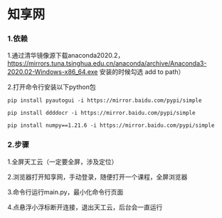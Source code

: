 # 知享网

### 1.依赖

1.通过清华镜像源下载anaconda2020.2， https://mirrors.tuna.tsinghua.edu.cn/anaconda/archive/Anaconda3-2020.02-Windows-x86_64.exe 安装的时候勾选 add to path）

2.打开命令行安装以下python包

```shell
pip install pyautogui -i https://mirror.baidu.com/pypi/simple 

pip install ddddocr -i https://mirror.baidu.com/pypi/simple

pip install numpy==1.21.6 -i https://mirror.baidu.com/pypi/simple
```

### 2.步骤

1.全屏天工云（一定要全屏，涉及定位）

2.浏览器打开知享网，手动登录，随便打开一个课程，全屏浏览器

3.命令行运行main.py，最小化命令行页面

4.点悬浮小浮标断开连接，退出天工云，后台会一直运行
